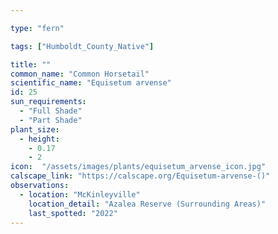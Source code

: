 ```yaml
---

type: "fern"

tags: ["Humboldt_County_Native"]

title: ""
common_name: "Common Horsetail"
scientific_name: "Equisetum arvense"
id: 25
sun_requirements:
  - "Full Shade"
  - "Part Shade"
plant_size:
  - height: 
    - 0.17
    - 2
icon:  "/assets/images/plants/equisetum_arvense_icon.jpg"
calscape_link: "https://calscape.org/Equisetum-arvense-()"
observations: 
  - location: "McKinleyville"
    location_detail: "Azalea Reserve (Surrounding Areas)"    
    last_spotted: "2022"
---
```


